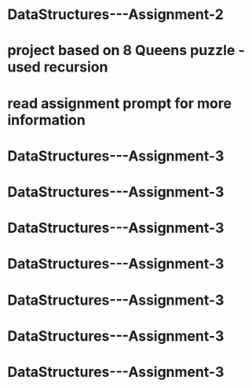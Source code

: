 # DataStructures---Assignment-2
# project based on 8 Queens puzzle - used recursion
# read assignment prompt for more information
# DataStructures---Assignment-3
# DataStructures---Assignment-3
# DataStructures---Assignment-3
# DataStructures---Assignment-3
# DataStructures---Assignment-3
# DataStructures---Assignment-3
# DataStructures---Assignment-3
